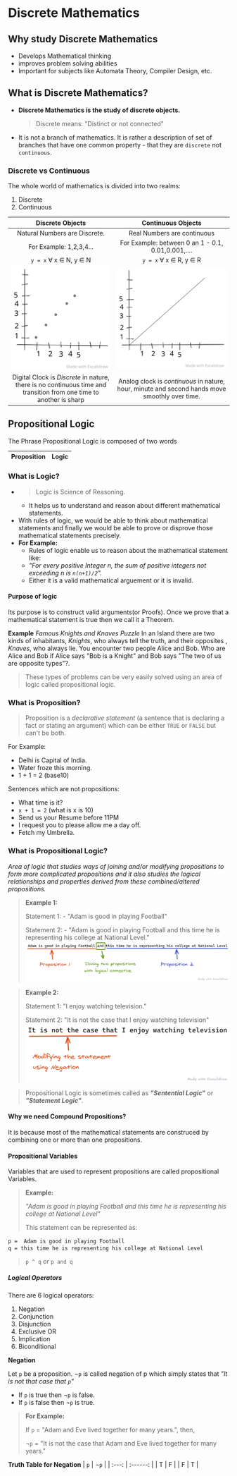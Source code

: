 # Discrete Mathematics

## Why study Discrete Mathematics

- Develops Mathematical thinking
- improves problem solving abilities
- Important for subjects like Automata Theory, Compiler Design, etc.

## What is Discrete Mathematics?

- **Discrete Mathematics is the study of discrete objects.**
  > Discrete means: "Distinct or not connected"
- It is not a branch of mathematics. It is rather a description of set of branches that have one common property - that they are `discrete` not `continuous`.

### Discrete vs Continuous

The whole world of mathematics is divided into two realms:

1. Discrete
2. Continuous

|                                                  Discrete Objects                                                   |                                       Continuous Objects                                       |
| :-----------------------------------------------------------------------------------------------------------------: | :--------------------------------------------------------------------------------------------: |
|                                            Natural Numbers are Discrete.                                            |                                  Real Numbers are continuous                                   |
|                                               For Example: 1,2,3,4...                                               |                       For Example: between 0 an 1 - 0.1, 0.01,0.001,....                       |
|                                       `y = x` &forall; x &isin; N, y &isin; N                                       |                            `y = x` &forall; x &isin; R, y &isin; R                             |
|                                   ![Discrete Graph](./images/discrete_graph.svg)                                    |                       ![Continuous Graph](./images/continuous_graph.svg)                       |
| Digital Clock is _Discrete_ in nature, there is no continuous time and transition from one time to another is sharp | Analog clock is _continuous_ in nature, hour, minute and second hands move smoothly over time. |

## Propositional Logic

The Phrase Propositional Logic is composed of two words

| Proposition | Logic |
| :---------: | :---: |


### What is Logic?

- > Logic is Science of Reasoning.
  - It helps us to understand and reason about different mathematical statements.
- With rules of logic, we would be able to think about mathematical statements and finally we would be able to prove or disprove those mathematical statements precisely.
- **For Example:**
  - Rules of logic enable us to reason about the mathematical statement like:
  - _"For every positive Integer n, the sum of positive integers not exceeding n is `n(n+1)/2`"._
  - Either it is a valid mathematical arguement or it is invalid.

#### Purpose of logic

Its purpose is to construct valid arguments(or Proofs).
Once we prove that a mathematical statement is true then we call it a Theorem.

**Example**
_Famous Knights and Knaves Puzzle_
In an Island there are two kinds of inhabitants, _Knights_, who always tell the truth, and their opposites , _Knaves_, who always lie. You encounter two people Alice and Bob. Who are Alice and Bob if Alice says "Bob is a Knight" and Bob says "The two of us are opposite types"?.

> These types of problems can be very easily solved using an area of logic called propositional logic.

### What is Proposition?

> Proposition is a _declarative statement_ (a sentence that is declaring a fact or stating an argument) which can be either `TRUE` or `FALSE` but can't be both.

For Example:

- Delhi is Capital of India.
- Water froze this morning.
- 1 + 1 = 2 (base10)

Sentences which are not propositions:

- What time is it?
- `x + 1 = 2` (what is x is 10)
- Send us your Resume before 11PM
- I request you to please allow me a day off.
- Fetch my Umbrella.

### What is Propositional Logic?

_Area of logic that studies ways of joining and/or modifying propositions to form more complicated propositions and it also studies the logical relationships and properties derived from these combined/altered propositions._

> **Example 1:**
>
> Statement 1: - "Adam is good in playing Football"
>
> Statement 2: - "Adam is good in playing Football and this time he is representing his college at National Level."
> ![proposition Logic Example 1](images/proposition_ex1.png)

> **Example 2:**
>
> Statement 1: "I enjoy watching television."
>
> Statement 2: "It is not the case that I enjoy watching television"
> ![proposition Logic Example 2](images/proposition_ex2.png)

> Propositional Logic is sometimes called as **_"Sentential Logic"_** or **_"Statement Logic"_**.

#### Why we need Compound Propositions?

It is because most of the mathematical statements are construced by combining one or more than one propositions.

#### Propositional Variables

Variables that are used to represent propositions are called propositional Variables.

> **Example:**
> 
> _"Adam is good in playing Football and this time he is representing his college at National Level"_
> 
> This statement can be represented as:
> 
```
p =  Adam is good in playing Football
q = this time he is representing his college at National Level
```
> 
> `p ^ q` or `p and q`

##### Logical Operators

There are 6 logical operators:

1. Negation
2. Conjunction
3. Disjunction
4. Exclusive OR
5. Implication
6. Biconditional

**Negation**

Let `p` be a proposition. &not;`p` is called negation of p which simply states that _"It is not that case that `p`"_

- If `p` is true then &not;`p` is false.
- If `p` is false then &not;`p` is true.

> **For Example:**
>
> If `p` = "Adam and Eve lived together for many years.", then,
>
> &not;`p` = "It is not the case that Adam and Eve lived together for many years."

**Truth Table for Negation**
|  `p`  | &not;`p` |
| :---: | :------: |
|   T   |    F     |
|   F   |    T     |
